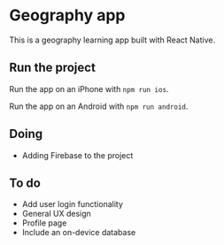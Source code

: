 # Geography app

This is a geography learning app built with React Native.

## Run the project

Run the app on an iPhone with `npm run ios`.

Run the app on an Android with `npm run android`.

## Doing

-   Adding Firebase to the project

## To do

-   Add user login functionality
-   General UX design
-   Profile page
-   Include an on-device database
